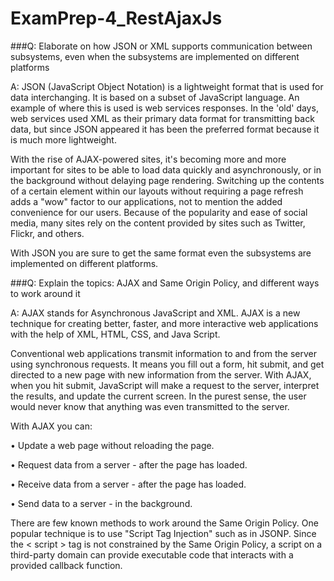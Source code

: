 # ExamPrep-4_RestAjaxJs

###Q: Elaborate on how JSON or XML supports communication between subsystems, even when the subsystems are implemented on different platforms

A: JSON (JavaScript Object Notation) is a lightweight format that is used for data interchanging. It is based on a subset of JavaScript language. An example of where this is used is web services responses. In the 'old' days, web services used XML as their primary data format for transmitting back data, but since JSON appeared it has been the preferred format because it is much more lightweight. 

With the rise of AJAX-powered sites, it's becoming more and more important for sites to be able to load data quickly and asynchronously, or in the background without delaying page rendering. Switching up the contents of a certain element within our layouts without requiring a page refresh adds a "wow" factor to our applications, not to mention the added convenience for our users. Because of the popularity and ease of social media, many sites rely on the content provided by sites such as Twitter, Flickr, and others.

With JSON you are sure to get the same format even the subsystems are implemented on different platforms.  


###Q: Explain the topics: AJAX and Same Origin Policy, and different ways to work around it

A: AJAX stands for Asynchronous JavaScript and XML. AJAX is a new technique for creating better, faster, and more interactive web applications with the help of XML, HTML, CSS, and Java Script.


Conventional web applications transmit information to and from the server using synchronous requests. It means you fill out a form, hit submit, and get directed to a new page with new information from the server.
With AJAX, when you hit submit, JavaScript will make a request to the server, interpret the results, and update the current screen. In the purest sense, the user would never know that anything was even transmitted to the server.

With AJAX you can: 

•	Update a web page without reloading the page.

•	Request data from a server - after the page has loaded.

•	Receive data from a server - after the page has loaded.

•	Send data to a server - in the background.

There are few known methods to work around the Same Origin Policy. One popular technique is to use "Script Tag Injection" such as in JSONP. Since the < script > tag is not constrained by the Same Origin Policy, a script on a third-party domain can provide executable code that interacts with a provided callback function.
